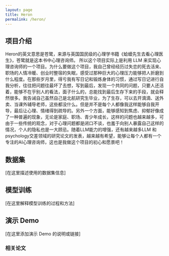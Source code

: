 ```yaml
---
layout: page
title: Heron
permalink: /heron/
---
```


## 项目介绍

Heron的英文意思是苍鹭，来源与英国国民级的心理学书籍《蛤蟆先生去看心理医生》，苍鹭就是这本书中心理咨询师。
所以这个项目实际上是利用 LLM 来实现心理咨询师的一个项目。为什么要做这个项目，我自己曾经经历过失恋的死去活来、职场的人情冷暖、创业时整宿的失眠，感受过那种巨大的心理压力能够把人折磨到什么程度。在那些岁月里，得亏我有写日记和锻炼身体的习惯，通过写日记进行自我分析，往往把问题往最坏了去想，写到最后，发现一个共同的问题，只要人还活着，能够不在乎别人的看法，面子什么的，总能找到最后生存下来的手段，就会释然很多。我告诫自己虽然自己是北航研究生毕业，为了生存，可以去开滴滴、送外卖、当课外辅导老师，这些都没什么。但是并不是每个人都像我这样能够自我开导，最后让心理、情绪得到疏导的。另外一个方面，能够感知到焦虑、抑郁好像成了一种普遍的现象，无论是家庭、职场、青少年成长，这样的问题也越来越多，可由于一些传统的观念，对于心理问题都是闭口不谈，也羞于向别人暴露自己这样的情况，个人的隐私也是一大顾忌。随着LLM能力的增强，还有越来越多LLM 和psychology交差领域的研究论文的发表，越来越有希望，能够让每个人都有一个专注的AI心理咨询师，这也是我做这个项目的初心和愿景吧！

## 数据集

[在这里描述使用的数据集信息]


## 模型训练

[在这里解释模型训练的过程和方法]

## 演示 Demo

[在这里添加演示 Demo 的说明或链接]

### 相关论文

